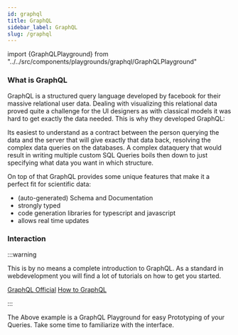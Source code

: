 ```yaml
---
id: graphql
title: GraphQL
sidebar_label: GraphQL
slug: /graphql
---
```


import {GraphQLPlayground} from "../../src/components/playgrounds/graphql/GraphQLPlayground"

### What is GraphQL

GraphQL is a structured query language developed by facebook for their massive relational user data.
Dealing with visualizing this relational data proved quite a challenge for the UI designers as with
classical models it was hard to get exactly the data needed. This is why they developed GraphQL:

Its easiest to understand as a contract between the person querying the data and the server that
will give exactly that data back, resolving the complex data queries on the databases. A complex
dataquery that would result in writing multiple custom SQL Queries boils then down to just
specifying what data you want in which structure.

On top of that GraphQL provides some unique features that make it a perfect fit for scientific data:

- (auto-generated) Schema and Documentation
- strongly typed
- code generation libraries for typescript and javascript
- allows real time updates

### Interaction

:::warning

This is by no means a complete introduction to GraphQL. As a standard in webdevelopment you will find a lot
of tutorials on how to get you started.

[GraphQL Official](https://graphql.org/learn/queries/) [How to GraphQL](https://www.howtographql.com/)

:::

<GraphQLPlayground initialQuery=""/>

The Above example is a GraphQL Playground for easy Prototyping of your Queries. Take some time to
familiarize with the interface.
